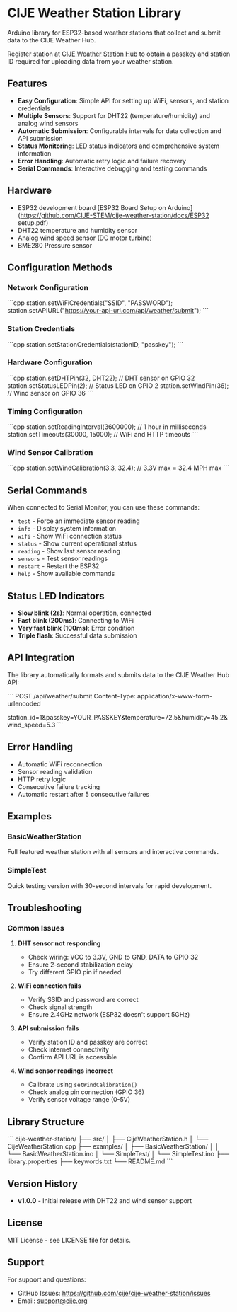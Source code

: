 # CIJE Weather Station Library

Arduino library for ESP32-based weather stations that collect and submit data to the CIJE Weather Hub.

Register station at [CIJE Weather Station Hub](https://v0-cije-weather-hub.vercel.app/)  to obtain a passkey and station ID required for uploading data from your weather station.

## Features

- **Easy Configuration**: Simple API for setting up WiFi, sensors, and station credentials
- **Multiple Sensors**: Support for DHT22 (temperature/humidity) and analog wind sensors
- **Automatic Submission**: Configurable intervals for data collection and API submission
- **Status Monitoring**: LED status indicators and comprehensive system information
- **Error Handling**: Automatic retry logic and failure recovery
- **Serial Commands**: Interactive debugging and testing commands

## Hardware

- ESP32 development board [ESP32 Board Setup on Arduino](https://github.com/CIJE-STEM/cije-weather-station/docs/ESP32 setup.pdf)
- DHT22 temperature and humidity sensor
- Analog wind speed sensor (DC motor turbine)
- BME280 Pressure sensor


## Configuration Methods

### Network Configuration
\`\`\`cpp
station.setWiFiCredentials("SSID", "PASSWORD");
station.setAPIURL("https://your-api-url.com/api/weather/submit");
\`\`\`

### Station Credentials
\`\`\`cpp
station.setStationCredentials(stationID, "passkey");
\`\`\`

### Hardware Configuration
\`\`\`cpp
station.setDHTPin(32, DHT22);        // DHT sensor on GPIO 32
station.setStatusLEDPin(2);          // Status LED on GPIO 2
station.setWindPin(36);              // Wind sensor on GPIO 36
\`\`\`

### Timing Configuration
\`\`\`cpp
station.setReadingInterval(3600000); // 1 hour in milliseconds
station.setTimeouts(30000, 15000);   // WiFi and HTTP timeouts
\`\`\`

### Wind Sensor Calibration
\`\`\`cpp
station.setWindCalibration(3.3, 32.4); // 3.3V max = 32.4 MPH max
\`\`\`

## Serial Commands

When connected to Serial Monitor, you can use these commands:

- `test` - Force an immediate sensor reading
- `info` - Display system information
- `wifi` - Show WiFi connection status
- `status` - Show current operational status
- `reading` - Show last sensor reading
- `sensors` - Test sensor readings
- `restart` - Restart the ESP32
- `help` - Show available commands

## Status LED Indicators

- **Slow blink (2s)**: Normal operation, connected
- **Fast blink (200ms)**: Connecting to WiFi
- **Very fast blink (100ms)**: Error condition
- **Triple flash**: Successful data submission

## API Integration

The library automatically formats and submits data to the CIJE Weather Hub API:

\`\`\`
POST /api/weather/submit
Content-Type: application/x-www-form-urlencoded

station_id=1&passkey=YOUR_PASSKEY&temperature=72.5&humidity=45.2&wind_speed=5.3
\`\`\`

## Error Handling

- Automatic WiFi reconnection
- Sensor reading validation
- HTTP retry logic
- Consecutive failure tracking
- Automatic restart after 5 consecutive failures

## Examples

### BasicWeatherStation
Full featured weather station with all sensors and interactive commands.

### SimpleTest
Quick testing version with 30-second intervals for rapid development.

## Troubleshooting

### Common Issues

1. **DHT sensor not responding**
   - Check wiring: VCC to 3.3V, GND to GND, DATA to GPIO 32
   - Ensure 2-second stabilization delay
   - Try different GPIO pin if needed

2. **WiFi connection fails**
   - Verify SSID and password are correct
   - Check signal strength
   - Ensure 2.4GHz network (ESP32 doesn't support 5GHz)

3. **API submission fails**
   - Verify station ID and passkey are correct
   - Check internet connectivity
   - Confirm API URL is accessible

4. **Wind sensor readings incorrect**
   - Calibrate using `setWindCalibration()`
   - Check analog pin connection (GPIO 36)
   - Verify sensor voltage range (0-5V)

## Library Structure

\`\`\`
cije-weather-station/
├── src/
│   ├── CijeWeatherStation.h
│   └── CijeWeatherStation.cpp
├── examples/
│   ├── BasicWeatherStation/
│   │   └── BasicWeatherStation.ino
│   └── SimpleTest/
│       └── SimpleTest.ino
├── library.properties
├── keywords.txt
└── README.md
\`\`\`

## Version History

- **v1.0.0** - Initial release with DHT22 and wind sensor support

## License

MIT License - see LICENSE file for details.

## Support

For support and questions:
- GitHub Issues: https://github.com/cije/cije-weather-station/issues
- Email: support@cije.org
